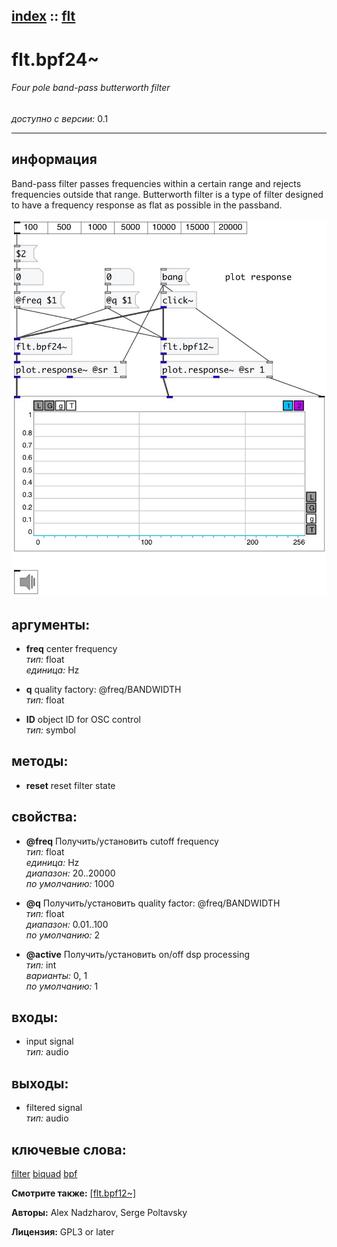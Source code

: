 [index](index.html) :: [flt](category_flt.html)
---

# flt.bpf24~

###### Four pole band-pass butterworth filter

*доступно с версии:* 0.1

---


## информация
Band-pass filter passes frequencies within a certain range and rejects frequencies outside that range. Butterworth filter is a type of filter designed to have a frequency response as flat as possible in the passband.


[![example](../examples/img/flt.bpf24~.jpg)](../examples/pd/flt.bpf24~.pd)



## аргументы:

* **freq**
center frequency<br>
_тип:_ float<br>
_единица:_ Hz<br>

* **q**
quality factory: @freq/BANDWIDTH<br>
_тип:_ float<br>

* **ID**
object ID for OSC control<br>
_тип:_ symbol<br>



## методы:

* **reset**
reset filter state<br>




## свойства:

* **@freq** 
Получить/установить cutoff frequency<br>
_тип:_ float<br>
_единица:_ Hz<br>
_диапазон:_ 20..20000<br>
_по умолчанию:_ 1000<br>

* **@q** 
Получить/установить quality factor: @freq/BANDWIDTH<br>
_тип:_ float<br>
_диапазон:_ 0.01..100<br>
_по умолчанию:_ 2<br>

* **@active** 
Получить/установить on/off dsp processing<br>
_тип:_ int<br>
_варианты:_ 0, 1<br>
_по умолчанию:_ 1<br>



## входы:

* input signal<br>
_тип:_ audio



## выходы:

* filtered signal<br>
_тип:_ audio



## ключевые слова:

[filter](keywords/filter.html)
[biquad](keywords/biquad.html)
[bpf](keywords/bpf.html)



**Смотрите также:**
[\[flt.bpf12~\]](flt.bpf12~.html)




**Авторы:** Alex Nadzharov, Serge Poltavsky




**Лицензия:** GPL3 or later





